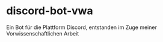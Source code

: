 # discord-bot-vwa
Ein Bot für die Plattform Discord, entstanden im Zuge meiner Vorwissenschaftlichen Arbeit
